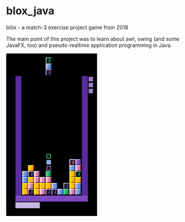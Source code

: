 # blox_java
blöx - a match-3 exercise project game from 2018

The main point of this project was to learn about awt, swing (and some JavaFX, too) and pseudo-realtime application programming in Java.

![Alt text](/demo.gif?raw=true "Demo")
